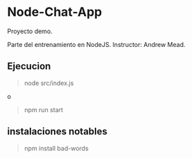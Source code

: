 # Node-Chat-App

Proyecto demo. 

Parte del entrenamiento en NodeJS. Instructor: Andrew Mead.

## Ejecucion


> node src/index.js

o

> npm run start


## instalaciones notables

> npm install bad-words